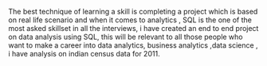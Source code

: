 The best technique of learning a skill is completing a project which is based on real life scenario and when it comes to analytics , 
SQL is the one of the most asked skillset in all the interviews,  i have created an end to end project on data analysis using SQL, 
this will be relevant to all those people who want to make a career into data analytics, business analytics ,data science , 
 i have analysis on indian census data for 2011. 
 












 
